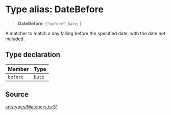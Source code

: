 # Type alias: DateBefore

> **DateBefore**: \{`"before"`: `Date`; \}

A matcher to match a day falling before the specified date, with the date not
included.

## Type declaration

| Member | Type |
| :------ | :------ |
| `before` | `Date` |

## Source

[src/types/Matchers.ts:31](https://github.com/gpbl/react-day-picker/blob/a604fd23887c832117da414a9c63b1b84efb97d9/src/types/Matchers.ts#L31)
